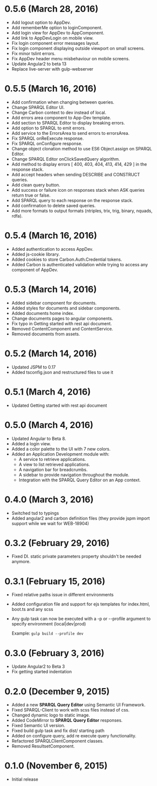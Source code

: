 # 0.5.6 (March 28, 2016)
* Add logout option to AppDev.
* Add rememberMe option to loginComponent.
* Add login view for AppDev to AppComponent.
* Add link to AppDevLogin on mobile view.
* Fix login component error messages layout.
* Fix login component displaying outside viewport on small screens.
* Fix minor tslint errors.
* Fix AppDev header menu misbehaviour on mobile screens.
* Update Angular2 to beta 13
* Replace live-server with gulp-webserver

# 0.5.5 (March 16, 2016)
* Add confirmation when changing between queries.
* Change SPARQL Editor UI.
* Change Carbon context to dev instead of local.
* Add errors area component to App-Dev template.
* Add section to SPARQL Editor to display breaking errors.
* Add option to SPARQL to emit errors.
* Add service to the ErrorsArea to send errors to errorsArea.
* Fix SPARQL onReExecute response.
* Fix SPARQL onConfigure response.
* Change object clonation method to use ES6 Object.assign on SPARQL Editor.
* Change SPARQL Editor onClickSavedQuery algorithm.
* Add method to display errors [ 400, 403, 404, 413, 414, 429 ] in the response stack.
* Add accept headers when sending DESCRIBE and CONSTRUCT queries.
* Add clean query button.
* Add success or failure icon on responses stack when ASK queries return true or false.
* Add SPARQL query to each response on the response stack.
* Add confirmation to delete saved queries.
* Add more formats to output formats (ntriples, trix, trig, binary, nquads, rdfa).

# 0.5.4 (March 16, 2016)
* Added authentication to access AppDev.
* Added js-cookie library.
* Added cookies to store Carbon.Auth.Credential tokens.
* Added Carbon is authenticated validation while trying to access any component of AppDev.

# 0.5.3 (March 14, 2016)
* Added sidebar component for documents.
* Added styles for documents and sidebar components.
* Added documents home index.
* Change documents pages to angular components.
* Fix typo in Getting started with rest api document.
* Removed ContentComponent and ContentService.
* Removed documents from assets.

# 0.5.2 (March 14, 2016)
* Updated JSPM to 0.17
* Added tsconfig.json and restructured files to use it

# 0.5.1 (March 4, 2016)
* Updated Getting started with rest api document

# 0.5.0 (March 4, 2016)
* Updated Angular to Beta 8.
* Added a login view.
* Added a color palette to the UI with 7 new colors.
* Added an Application Development module with:
    *  A service to retrieve applications.
    *  A view to list retrieved applications.
    *  A navigation bar for breadcrumbs.
    *  A sidebar to provide navigation throughout the module.
    *  Integration with the SPARQL Query Editor on an App context.

# 0.4.0 (March 3, 2016)
* Switched tsd to typings
* Added angular2 and carbon definition files (they provide jspm import support while we wait for WEB-18904)

# 0.3.2 (February 29, 2016)
* Fixed DI. static private parameters property shouldn't be needed anymore.

# 0.3.1 (February 15, 2016)
* Fixed relative paths issue in different environments
* Added configuration file and support for ejs templates for index.html, boot.ts and any scss
* Any gulp task can now be executed with a -p or --profile argument to specify environment (local|dev|prod)
   
   Example: `gulp build --profile dev`

# 0.3.0 (February 3, 2016)
* Update Angular2 to Beta 3
* Fix getting started indentation

# 0.2.0 (December 9, 2015)
* Added a new **SPARQL Query Editor** using Semantic UI Framework.
* Fixed SPARQL-Client to work with scss files instead of css.
* Changed dynamic logo to static image.
* Added CodeMirror to **SPARQL Query Editor** responses.
* Fixed Semantic UI version.
* Fixed build gulp task and fix dist/ starting path	
* Added on configure query, add re execute query functionality.
* Refactored SPARQLClientComponent classes.
* Removed ResultsetComponent.

# 0.1.0 (November 6, 2015)
* Initial release
